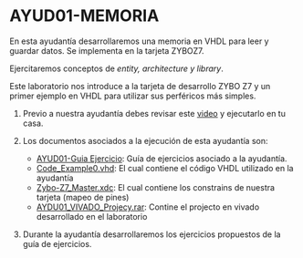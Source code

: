 # AYUD01-MEMORIA

En esta ayudantía desarrollaremos una memoria en VHDL para leer y guardar datos. Se implementa en la tarjeta ZYBOZ7.

Ejercitaremos conceptos de *entity, architecture y library*.

Este laboratorio nos introduce a la tarjeta de desarrollo ZYBO Z7 y un primer ejemplo en VHDL  para utilizar sus perféricos más simples.

1. Previo a nuestra ayudantía debes revisar este [video]() y ejecutarlo en tu casa.

2. Los documentos asociados a la ejecución de esta ayudantía son:
    * [AYUD01-Guia Ejercicio](https://github.com/IEE2463-SEP/AYUD01-MEMORIA/blob/main/AYUD01_ENTITY_ARCHITECTURE.pdf):  Guía de ejercicios asociado a la ayudantía. 
    * [Code_Example0.vhd](https://github.com/IEE2463-SEP/AYUD01-MEMORIA/blob/main/RAM.vhd): El cual contiene el código VHDL utilizado en la ayudantía    
    * [Zybo-Z7_Master.xdc]():  El cual contiene los constrains de nuestra tarjeta (mapeo de pines)    
    * [AYDU01_VIVADO_Projecy.rar]():  Contine el projecto en vivado desarrollado en el laboratorio    
   
3. Durante la ayudantía desarrollaremos los ejercicios propuestos de la guía de ejercicios.

